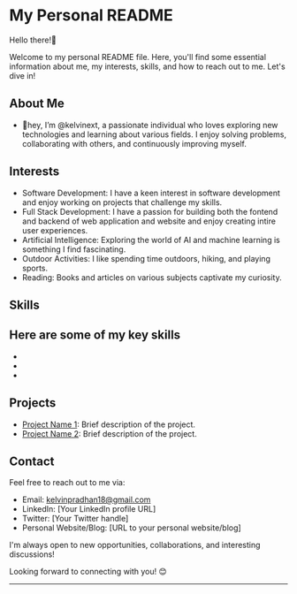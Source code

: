 # My Personal README

Hello there!👋

Welcome to my personal README file. Here, you'll find some essential information about me, my interests, skills, and how to reach out to me. Let's dive in!

## About Me

- 👋hey, I’m @kelvinext, a passionate individual who loves exploring new technologies and learning about various fields. I enjoy solving problems, collaborating with others, and continuously improving myself.

## Interests

- Software Development: I have a keen interest in software development and enjoy working on projects that challenge my skills.
- Full Stack Development: I have a passion for building both the fontend and backend of web application and website and enjoy creating intire user experiences.
- Artificial Intelligence: Exploring the world of AI and machine learning is something I find fascinating.
- Outdoor Activities: I like spending time outdoors, hiking, and playing sports.
- Reading: Books and articles on various subjects captivate my curiosity.

## Skills

Here are some of my key skills
-
-
-
-

## Projects

- [Project Name 1](link-to-repository): Brief description of the project.
- [Project Name 2](link-to-repository): Brief description of the project.

## Contact

Feel free to reach out to me via:

- Email: kelvinpradhan18@gmail.com
- LinkedIn: [Your LinkedIn profile URL]
- Twitter: [Your Twitter handle]
- Personal Website/Blog: [URL to your personal website/blog]

I'm always open to new opportunities, collaborations, and interesting discussions!

Looking forward to connecting with you! 😊

---
